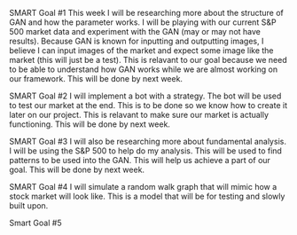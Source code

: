 SMART Goal #1
  This week I will be researching more about the structure of GAN and how the parameter works.
I will be playing with our current S&P 500 market data and experiment with the GAN (may or may
not have results). Because GAN is known for inputting and outputting images, I believe I can
input images of the market and expect some image like the market (this will just be a test).
This is relavant to our goal because we need to be able to understand how GAN works while we are
almost working on our framework. This will be done by next week.

SMART Goal #2
  I will implement a bot with a strategy. The bot will be used to test our market at the end.
This is to be done so we know how to create it later on our project. This is relavant to make sure our
market is actually functioning. This will be done by next week.

SMART Goal #3
  I will also be researching more about fundamental analysis. I will be using the S&P 500 to help do my analysis.
This will be used to find patterns to be used into the GAN. This will help us achieve a part of our goal. This will
be done by next week.

SMART Goal #4
  I will simulate a random walk graph that will mimic how a stock market will look like. This is a model that will
be for testing and slowly built upon.

Smart Goal #5
  
